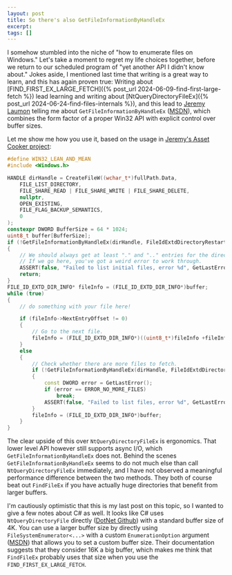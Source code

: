 ```yaml
---
layout: post
title: So there's also GetFileInformationByHandleEx
excerpt:
tags: []
---
```


I somehow stumbled into the niche of "how to enumerate files on Windows." Let's take a moment to regret my life choices together, before we return to our scheduled program of "yet another API I didn't know about." Jokes aside, I mentioned last time that writing is a great way to learn, and this has again proven true: Writing about [FIND_FIRST_EX_LARGE_FETCH]({% post_url 2024-06-09-find-first-large-fetch %}) lead learning and writing about [NtQueryDirectoryFileEx]({% post_url 2024-06-24-find-files-internals %}), and this lead to [Jeremy Laumon](https://mastodon.gamedev.place/@jerem) telling me about `GetFileInformationByHandleEx` ([MSDN](https://learn.microsoft.com/en-us/windows/win32/api/winbase/nf-winbase-getfileinformationbyhandleex)), which combines the form factor of a proper Win32 API with explicit control over buffer sizes.

Let me show me how you use it, based on the usage in [Jeremy's Asset Cooker project](https://github.com/jlaumon/AssetCooker/blob/f4f0cbfe0984175e321fe5ab9b574220b5ae92de/src/FileSystem.cpp#L365):

```cpp
#define WIN32_LEAN_AND_MEAN
#include <Windows.h>

HANDLE dirHandle = CreateFileW((wchar_t*)fullPath.Data,
    FILE_LIST_DIRECTORY,
    FILE_SHARE_READ | FILE_SHARE_WRITE | FILE_SHARE_DELETE,
    nullptr,
    OPEN_EXISTING,
    FILE_FLAG_BACKUP_SEMANTICS,
    0
);
constexpr DWORD BufferSize = 64 * 1024;
uint8_t buffer[BufferSize];
if (!GetFileInformationByHandleEx(dirHandle, FileIdExtdDirectoryRestartInfo, buffer, BufferSize))
{
    // We should always get at least "." and ".." entries for the directory.
    // If we go here, you've got a weird error to work through.
    ASSERT(false, "Failed to list initial files, error %d", GetLastError());
    return;
}
FILE_ID_EXTD_DIR_INFO* fileInfo = (FILE_ID_EXTD_DIR_INFO*)buffer;
while (true)
{
    // do something with your file here!

    if (fileInfo->NextEntryOffset != 0)
    {
        // Go to the next file.
        fileInfo = (FILE_ID_EXTD_DIR_INFO*)((uint8_t*)fileInfo +fileInfo->NextEntryOffset);
    }
    else
    {
        // Check whether there are more files to fetch.
        if (!GetFileInformationByHandleEx(dirHandle, FileIdExtdDirectoryInfo, buffer, BufferSize))
        {
            const DWORD error = GetLastError();
            if (error == ERROR_NO_MORE_FILES)
                break;
            ASSERT(false, "Failed to list files, error %d", GetLastError());
        }
        fileInfo = (FILE_ID_EXTD_DIR_INFO*)buffer;
    }
}
```

The clear upside of this over `NtQueryDirectoryFileEx` is ergonomics. That lower level API however still supports async I/O, which `GetFileInformationByHandleEx` does not. Behind the scenes `GetFileInformationByHandleEx` seems to do not much else than call `NtQueryDirectoryFileEx` immediately, and I have not observed a meaningful performance difference between the two methods. They both of course beat out `FindFileEx` if you have actually huge directories that benefit from larger buffers.

I'm cautiously optimistic that this is my last post on this topic, so I wanted to give a few notes about C# as well. It looks like C# uses `NtQueryDirectoryFile` directly ([DotNet Github](https://github.com/dotnet/runtime/blob/58e1a7e6e499da2cd502bebb326497795101783f/src/libraries/System.Private.CoreLib/src/System/IO/Enumeration/FileSystemEnumerator.Windows.cs#L86)) with a standard buffer size of 4K. You can use a larger buffer size by directly using `FileSystemEnumerator<...>` with a custom `EnumerationOption` argument ([MSDN](https://learn.microsoft.com/en-us/dotnet/api/system.io.enumerationoptions?view=net-8.0)) that allows you to set a custom buffer size. Their documentation suggests that they consider 16K a big buffer, which makes me think that `FindFileEx` probably uses that size when you use the `FIND_FIRST_EX_LARGE_FETCH`.
